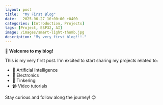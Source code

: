 ```yaml
---
layout: post
title:  "My First Blog"
date:   2025-06-27 10:00:00 +0400
categories: [Introduction, Projects]
tags: [Project, ESP32, AI]
image: /images/smart-light-thumb.jpg
description: "My very first blog!!!."
---
```


🚀 **Welcome to my blog!**

This is my very first post. I'm excited to start sharing my projects related to:
- 🧠 Artificial Intelligence
- 🔌 Electronics
- 🔧 Tinkering
- 📹 Video tutorials

Stay curious and follow along the journey! 😊
